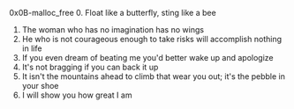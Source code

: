 0x0B-malloc_free
0. Float like a butterfly, sting like a bee
1. The woman who has no imagination has no wings
2. He who is not courageous enough to take risks will accomplish nothing in life 
3. If you even dream of beating me you'd better wake up and apologize 
4. It's not bragging if you can back it up 
5. It isn't the mountains ahead to climb that wear you out; it's the pebble in your shoe 
6. I will show you how great I am
